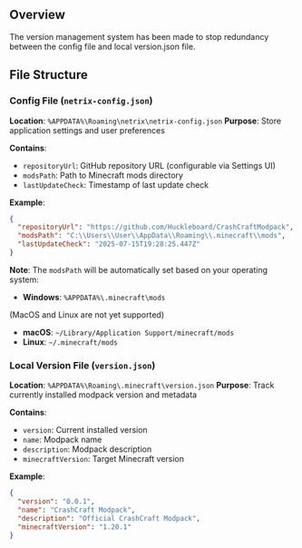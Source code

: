 
## Overview
The version management system has been made to stop redundancy between the config file and local version.json file.

## File Structure

### Config File (`netrix-config.json`)
**Location**: `%APPDATA%\Roaming\netrix\netrix-config.json`
**Purpose**: Store application settings and user preferences

**Contains**:
- `repositoryUrl`: GitHub repository URL (configurable via Settings UI)
- `modsPath`: Path to Minecraft mods directory
- `lastUpdateCheck`: Timestamp of last update check

**Example**:
```json
{
  "repositoryUrl": "https://github.com/Huckleboard/CrashCraftModpack",
  "modsPath": "C:\\Users\\User\\AppData\\Roaming\\.minecraft\\mods",
  "lastUpdateCheck": "2025-07-15T19:28:25.447Z"
}
```

**Note**: The `modsPath` will be automatically set based on your operating system:
- **Windows**: `%APPDATA%\.minecraft\mods`

(MacOS and Linux are not yet supported)
- **macOS**: `~/Library/Application Support/minecraft/mods`
- **Linux**: `~/.minecraft/mods`

### Local Version File (`version.json`)
**Location**: `%APPDATA%\Roaming\.minecraft\version.json`
**Purpose**: Track currently installed modpack version and metadata

**Contains**:
- `version`: Current installed version
- `name`: Modpack name
- `description`: Modpack description
- `minecraftVersion`: Target Minecraft version

**Example**:
```json
{
  "version": "0.0.1",
  "name": "CrashCraft Modpack",
  "description": "Official CrashCraft Modpack",
  "minecraftVersion": "1.20.1"
}
```
